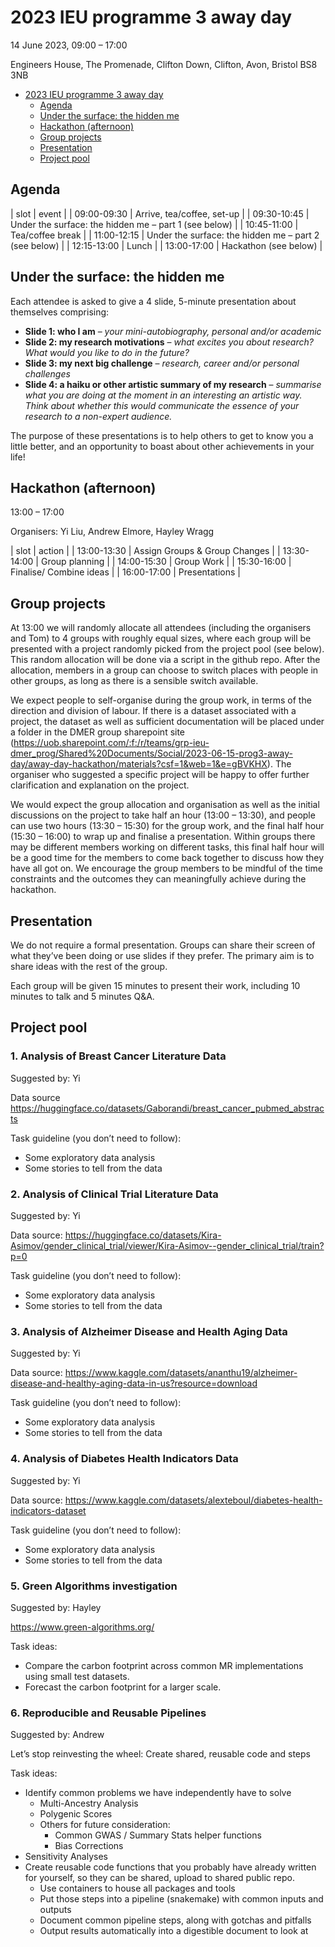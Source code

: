 # 2023 IEU programme 3 away day

14 June 2023, 09:00 – 17:00 

Engineers House, The Promenade, Clifton Down, Clifton, Avon, Bristol BS8 3NB 

<!-- markdown-toc start - Don't edit this section. Run M-x markdown-toc-refresh-toc -->
- [2023 IEU programme 3 away day](#2023-ieu-programme-3-away-day)
    - [Agenda](#agenda)
    - [Under the surface: the hidden me](#under-the-surface-the-hidden-me)
    - [Hackathon (afternoon)](#hackathon-afternoon)
    - [Group projects](#group-projects)
    - [Presentation](#presentation)
    - [Project pool](#project-pool)
<!-- markdown-toc end -->


## Agenda 

| slot | event |
| 09:00-09:30 | Arrive, tea/coffee, set-up |
| 09:30-10:45 | Under the surface: the hidden me – part 1 (see below) |
| 10:45-11:00 | Tea/coffee break |
| 11:00-12:15 | Under the surface: the hidden me – part 2 (see below) |
| 12:15-13:00 | Lunch |
| 13:00-17:00 | Hackathon (see below) |

## Under the surface: the hidden me 

Each attendee is asked to give a 4 slide, 5-minute presentation about themselves comprising: 

- **Slide 1: who I am** – *your mini-autobiography, personal and/or academic* 
- **Slide 2: my research motivations** – *what excites you about research? What would you like to do in the future?* 
- **Slide 3: my next big challenge** – *research, career and/or personal challenges* 
- **Slide 4: a haiku or other artistic summary of my research** – *summarise what you are doing at the moment in an interesting an artistic way. Think about whether this would communicate the essence of your research to a non-expert audience.* 

The purpose of these presentations is to help others to get to know you a little better, and an opportunity to boast about other achievements in your life! 

## Hackathon (afternoon) 

13:00 – 17:00 

Organisers: Yi Liu, Andrew Elmore, Hayley Wragg 

| slot | action |
| 13:00-13:30 | Assign Groups & Group Changes |
| 13:30-14:00 | Group planning |
| 14:00-15:30 | Group Work |
| 15:30-16:00 | Finalise/ Combine ideas |
| 16:00-17:00 | Presentations |

## Group projects 

At 13:00 we will randomly allocate all attendees (including the organisers and Tom) to 4 groups with roughly equal sizes, where each group will be presented with a project randomly picked from the project pool (see below). This random allocation will be done via a script in the github repo. After the allocation, members in a group can choose to switch places with people in other groups, as long as there is a sensible switch available.  

We expect people to self-organise during the group work, in terms of the direction and division of labour.  If there is a dataset associated with a project, the dataset as well as sufficient documentation will be placed under a folder in the DMER group sharepoint site (https://uob.sharepoint.com/:f:/r/teams/grp-ieu-dmer_prog/Shared%20Documents/Social/2023-06-15-prog3-away-day/away-day-hackathon/materials?csf=1&web=1&e=gBVKHX). The organiser who suggested a specific project will be happy to offer further clarification and explanation on the project. 

We would expect the group allocation and organisation as well as the initial discussions on the project to take half an hour (13:00 – 13:30), and people can use two hours (13:30 – 15:30) for the group work, and the final half hour (15:30 – 16:00) to wrap up and finalise a presentation. Within groups there may be different members working on different tasks, this final half hour will be a good time for the members to come back together to discuss how they have all got on. We encourage the group members to be mindful of the time constraints and the outcomes they can meaningfully achieve during the hackathon. 

## Presentation 

We do not require a formal presentation. Groups can share their screen of what they’ve been doing or use slides if they prefer. The primary aim is to share ideas with the rest of the group.  

Each group will be given 15 minutes to present their work, including 10 minutes to talk and 5 minutes Q&A.  

## Project pool 

### 1. Analysis of Breast Cancer Literature Data 

Suggested by: Yi 

Data source https://huggingface.co/datasets/Gaborandi/breast_cancer_pubmed_abstracts 

Task guideline (you don’t need to follow): 

- Some exploratory data analysis 
- Some stories to tell from the data 

### 2. Analysis of Clinical Trial Literature Data 

Suggested by: Yi 

Data source: https://huggingface.co/datasets/Kira-Asimov/gender_clinical_trial/viewer/Kira-Asimov--gender_clinical_trial/train?p=0 

Task guideline (you don’t need to follow): 

- Some exploratory data analysis 
- Some stories to tell from the data 

### 3. Analysis of Alzheimer Disease and Health Aging Data 

Suggested by: Yi 

Data source: https://www.kaggle.com/datasets/ananthu19/alzheimer-disease-and-healthy-aging-data-in-us?resource=download 

Task guideline (you don’t need to follow): 

- Some exploratory data analysis 
- Some stories to tell from the data 

### 4. Analysis of Diabetes Health Indicators Data 

Suggested by: Yi 

Data source: https://www.kaggle.com/datasets/alexteboul/diabetes-health-indicators-dataset 

Task guideline (you don’t need to follow): 

- Some exploratory data analysis 
- Some stories to tell from the data 

### 5. Green Algorithms investigation 

Suggested by: Hayley 

https://www.green-algorithms.org/ 

Task ideas: 

- Compare the carbon footprint across common MR implementations using small test datasets. 
- Forecast the carbon footprint for a larger scale. 

### 6. Reproducible and Reusable Pipelines 

Suggested by: Andrew 

Let’s stop reinvesting the wheel: Create shared, reusable code and steps 

Task ideas: 

- Identify common problems we have independently have to solve 
    - Multi-Ancestry Analysis 
    - Polygenic Scores 
    - Others for future consideration: 
        - Common GWAS / Summary Stats helper functions 
        - Bias Corrections 
- Sensitivity Analyses 
- Create reusable code functions that you probably have already written for yourself, so they can be shared, upload to shared public repo. 
    - Use containers to house all packages and tools 
    - Put those steps into a pipeline (snakemake) with common inputs and outputs 
    - Document common pipeline steps, along with gotchas and pitfalls 
    - Output results automatically into a digestible document to look at 
